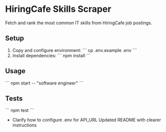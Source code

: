 # HiringCafe Skills Scraper

Fetch and rank the most common IT skills from HiringCafe job postings.

## Setup

1. Copy and configure environment:
   \`\`\`
   cp .env.example .env
   \`\`\`
2. Install dependencies:
   \`\`\`
   npm install
   \`\`\`

## Usage

\`\`\`
npm start -- "software engineer"
\`\`\`

## Tests

\`\`\`
npm test
\`\`\`
- Clarify how to configure .env for API_URL
Updated README with clearer instructions
